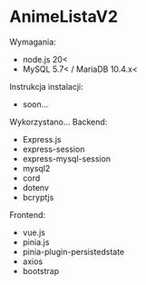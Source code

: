 # AnimeListaV2

Wymagania:
- node.js 20<
- MySQL 5.7< / MariaDB 10.4.x<

Instrukcja instalacji:
- soon...

Wykorzystano...
Backend:
- Express.js
- express-session
- express-mysql-session
- mysql2
- cord
- dotenv
- bcryptjs

Frontend:
- vue.js
- pinia.js
- pinia-plugin-persistedstate
- axios
- bootstrap